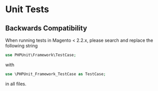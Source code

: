 Unit Tests
==========

Backwards Compatibility
-----------------------

When running tests in Magento < 2.2.x, please search and replace the following string
```php
use PHPUnit\Framework\TestCase;
```
with
```php
use \PHPUnit_Framework_TestCase as TestCase;
```
in all files.